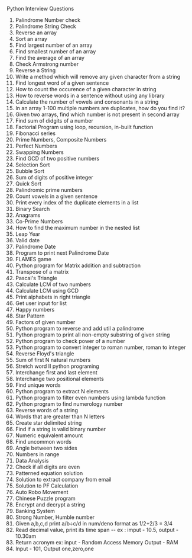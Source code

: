 Python Interview Questions

1. Palindrome Number check
2. Palindrome String Check
3. Reverse an array
4. Sort an array
5. Find largest number of an array
6. Find smallest number of an array
7. Find the average of an array
8. Check Armstrong number
9. Reverse a String
10. Write a method which will remove any given character from a string
11. Find longest word of a given sentence
12. How to count the occurence of a given character in string
13. How to reverse words in a sentence without using any library
14. Calculate the number of vowels and consonants in a string
15. In an array 1-100 multiple numbers are duplicates, how do you find it?
16. Given two arrays, find which number is not present in second array
17. Find sum of didgits of a number
18. Factorial Program using loop, recursion, in-built function
19. Fibonacci series
20. Prime Numbers, Composite Numbers
21. Perfect Numbers
22. Swapping Numbers
23. Find GCD of two positive numbers
24. Selection Sort
25. Bubble Sort
26. Sum of digits of positive integer
27. Quick Sort
28. Palindromic prime numbers
29. Count vowels in a given sentence
30. Print every index of the duplicate elements in a list
31. Binary Search
32. Anagrams
33. Co-Prime Numbers
34. How to find the maximum number in the nested list
35. Leap Year
36. Valid date
37. Palindrome Date
38. Program to print next Palindrome Date
39. FLAMES game
40. Python program for Matrix addition and subtraction
41. Transpose of a matrix
42. Pascal's Triangle
43. Calculate LCM of two numbers
44. Calculate LCM using GCD
45. Print alphabets in right triangle
46. Get user input for list
47. Happy numbers
48. Star Pattern
49. Factors of given number
50. Python program to reverse and add util a palindrome
51. Python program to print all non-empty substring of given string
52. Python program to check power of a number
53. Python program to convert integer to roman number, roman to integer
54. Reverse Floyd's triangle
55. Sum of first N natural numbers
56. Stretch word II python programing
57. Interchange first and last element
58. Interchange two positional elements
59. Find unique words
60. Python program to extract N elements
61. Python program to filter even numbers using lambda function
62. Python program to find numerology number
63. Reverse words of a string
64. Words that are greater than N letters
65. Create star delimited string
66. Find if a string is valid binary number
67. Numeric equivalent amount
68. Find uncommon words
69. Angle between two sides
70. Numbers in range
71. Data Analysis
72. Check if all digits are even
73. Patterned equation solution
74. Solution to extract company from email
75. Solution to PF Calculation
76. Auto Robo Movement
77. Chinese Puzzle program
78. Encrypt and decrypt a string
79. Banking System
80. Strong Number, Humble number
81. Given a,b,c,d print a/b÷c/d in num/deno  format as 1/2÷2/3 = 3/4
82. Read decimal value, print its time span -- ex : imput - 10.5, output - 10.30am 
83. Return acronym ex: input - Random Access Memory Output - RAM
84. Input - 101, Output one,zero,one
